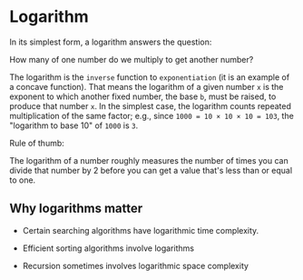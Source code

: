 # Logarithm

In its simplest form, a logarithm answers the question:

How many of one number do we multiply to get another number?

The logarithm is the `inverse` function to `exponentiation` (it is an example of a concave function). That means the logarithm of a given number `x` is the exponent to which another fixed number, the base `b`, must be raised, to produce that number `x`. In the simplest case, the logarithm counts repeated multiplication of the same factor; e.g., since `1000 = 10 × 10 × 10 = 103`, the "logarithm to base 10" of `1000` is `3`.

Rule of thumb:

The logarithm of a number roughly measures the number of times you can divide that number by 2 before you can get a value that's less than or equal to one.

## Why logarithms matter

- Certain searching algorithms have logarithmic time complexity. 

- Efficient sorting algorithms involve logarithms

- Recursion sometimes involves logarithmic space complexity
